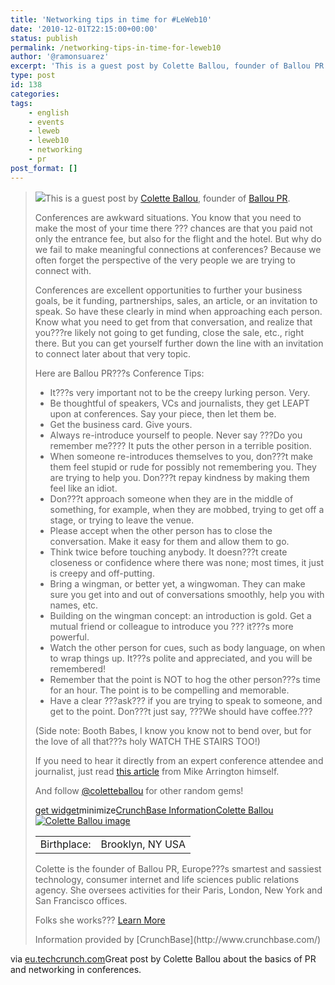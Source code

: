 ```yaml
---
title: 'Networking tips in time for #LeWeb10'
date: '2010-12-01T22:15:00+00:00'
status: publish
permalink: /networking-tips-in-time-for-leweb10
author: '@ramonsuarez'
excerpt: 'This is a guest post by Colette Ballou, founder of Ballou PR. Conferences are awkward situations. You know that you need to make the most of your time there ??? chances are that you paid not only the entrance fee, but also for the flight and the hot...'
type: post
id: 138
categories:
tags:
    - english
    - events
    - leweb
    - leweb10
    - networking
    - pr
post_format: []
---
```

> ![](http://eu.techcrunch.com/wp-content/uploads/Colette-200x300.jpg)This is a guest post by [Colette Ballou](http://twitter.com/coletteballou), founder of [Ballou PR](http://www.crunchbase.com/service-provider/ballou-pr).
> 
> Conferences are awkward situations. You know that you need to make the most of your time there ??? chances are that you paid not only the entrance fee, but also for the flight and the hotel. But why do we fail to make meaningful connections at conferences? Because we often forget the perspective of the very people we are trying to connect with.
> 
> Conferences are excellent opportunities to further your business goals, be it funding, partnerships, sales, an article, or an invitation to speak. So have these clearly in mind when approaching each person. Know what you need to get from that conversation, and realize that you???re likely not going to get funding, close the sale, etc., right there. But you can get yourself further down the line with an invitation to connect later about that very topic.
> 
> Here are Ballou PR???s Conference Tips:
> 
> - It???s very important not to be the creepy lurking person. Very.
> - Be thoughtful of speakers, VCs and journalists, they get LEAPT upon at conferences. Say your piece, then let them be.
> - Get the business card. Give yours.
> - Always re-introduce yourself to people. Never say ???Do you remember me???? It puts the other person in a terrible position.
> - When someone re-introduces themselves to you, don???t make them feel stupid or rude for possibly not remembering you. They are trying to help you. Don???t repay kindness by making them feel like an idiot.
> - Don???t approach someone when they are in the middle of something, for example, when they are mobbed, trying to get off a stage, or trying to leave the venue.
> - Please accept when the other person has to close the conversation. Make it easy for them and allow them to go.
> - Think twice before touching anybody. It doesn???t create closeness or confidence where there was none; most times, it just is creepy and off-putting.
> - Bring a wingman, or better yet, a wingwoman. They can make sure you get into and out of conversations smoothly, help you with names, etc.
> - Building on the wingman concept: an introduction is gold. Get a mutual friend or colleague to introduce you ??? it???s more powerful.
> - Watch the other person for cues, such as body language, on when to wrap things up. It???s polite and appreciated, and you will be remembered!
> - Remember that the point is NOT to hog the other person???s time for an hour. The point is to be compelling and memorable.
> - Have a clear ???ask??? if you are trying to speak to someone, and get to the point. Don???t just say, ???We should have coffee.???
> 
> (Side note: Booth Babes, I know you know not to bend over, but for the love of all that???s holy WATCH THE STAIRS TOO!)
> 
> If you need to hear it directly from an expert conference attendee and journalist, just read [this article](http://techcrunch.com/2009/09/20/greetings/) from Mike Arrington himself.
> 
> And follow [@coletteballou](http://twitter.com/#%21/coletteballou) for other random gems!
> 
> [get widget](http://www.crunchbase.com/widget/)<a>minimize</a>[CrunchBase Information](http://www.crunchbase.com/)</div>[Colette Ballou](http://www.crunchbase.com/person/colette-ballou) [![Colette Ballou image](http://www.crunchbase.com/assets/images/resized/0010/8048/108048v2-max-150x150.jpg)](http://www.crunchbase.com/person/colette-ballou)<table><tr><td>Birthplace:</td><td>Brooklyn, NY USA</td></tr></table>
> 
> Colette is the founder of Ballou PR, Europe???s smartest and sassiest technology, consumer internet and life sciences public relations agency. She oversees activities for their Paris, London, New York and San Francisco offices.
> 
> Folks she works??? [Learn More](http://www.crunchbase.com/person/colette-ballou "Learn More")
> 
> </div>Information provided by [CrunchBase](http://www.crunchbase.com/)</div></div></div></div>

via [eu.techcrunch.com](http://eu.techcrunch.com/2010/11/19/guest-post-hold-on-who-are-you-again-networking-tips-in-time-for-le-web/)</div>Great post by Colette Ballou about the basics of PR and networking in conferences.

</div>